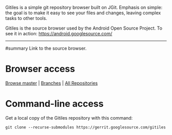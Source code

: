 Gitiles is a simple git repository browser built on JGit. Emphasis on simple: the goal is to make it easy to see your files and changes, leaving complex tasks to other tools.

Gitiles is the source browser used by the Android Open Source Project. To see it in action:
https://android.googlesource.com/


---


#summary Link to the source browser.

# Browser access #

[Browse master](https://gerrit.googlesource.com/gitiles/+/master/)
| [Branches](https://gerrit.googlesource.com/gitiles)
| [All Repositories](https://gerrit.googlesource.com/)

# Command-line access #

Get a local copy of the Gitiles repository with this command:

`git clone --recurse-submodules https://gerrit.googlesource.com/gitiles`
